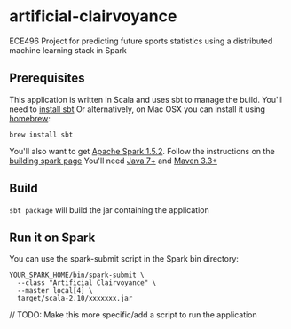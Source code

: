 # artificial-clairvoyance
ECE496 Project for predicting future sports statistics using a distributed machine learning stack in Spark

## Prerequisites
This application is written in Scala and uses sbt to manage the build. You'll need to [install sbt](http://www.scala-sbt.org/)
Or alternatively, on Mac OSX you can install it using [homebrew](http://brew.sh/):
```
brew install sbt
```

You'll also want to get [Apache Spark 1.5.2](http://spark.apache.org/docs/1.5.2/index.html).
Follow the instructions on the [building spark page](http://spark.apache.org/docs/1.5.2/building-spark.html)
You'll need [Java 7+](http://www.java.com/) and [Maven 3.3+](https://maven.apache.org/)

## Build
`sbt package` will build the jar containing the application

## Run it on Spark
You can use the spark-submit script in the Spark bin directory:
```
YOUR_SPARK_HOME/bin/spark-submit \
  --class "Artificial Clairvoyance" \
  --master local[4] \
  target/scala-2.10/xxxxxxx.jar
```
// TODO: Make this more specific/add a script to run the application
